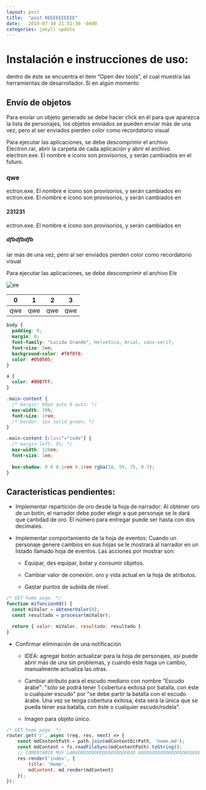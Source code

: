 ```yaml
---
layout: post
title:  "post REEEEEEEEEE"
date:   2019-07-30 21:51:30 -0400
categories: jekyll update
---
```

# Instalación e instrucciones de uso:

dentro de éste se encuentra el ítem “Open dev tools”, el cual muestra las herramientas de desarrollador. Si en algún momento

## Envío de objetos

Para enviar un objeto generado se debe hacer click en él para que aparezca la lista de personajes, los objetos enviados se pueden enviar más de una vez, pero al ser enviados pierden color como recordatorio visual

Para ejecutar las aplicaciones, se debe descomprimir el archivo Electron.rar, abrir la carpeta de cada aplicación y abrir el archivo electron.exe. El nombre e ícono son provisorios, y serán cambiados en el futuro.

### qwe

ectron.exe. El nombre e ícono son provisorios, y serán cambiados en ectron.exe. El nombre e ícono son provisorios, y serán cambiados en 

#### 231231

ectron.exe. El nombre e ícono son provisorios, y serán cambiados en 

##### dfbdfbdfb

iar más de una vez, pero al ser enviados pierden color como recordatorio visual

Para ejecutar las aplicaciones, se debe descomprimir el archivo Ele

![ee](images/opm2.PNG)
  
0|1|2|3
--|--|--|--
qwe|qwe|qwe|qwe

```css
body {
  padding: 0;
  margin: 0;
  font-family: "Lucida Grande", Helvetica, Arial, sans-serif;
  font-size: 5em;
  background-color: #f0f0f0;
  color: #050505;
}

a {
  color: #00B7FF;
}

.main-content {
  /* margin: 60px auto 0 auto; */
  max-width: 70%;
  font-size: 1rem;
  /* border: 1px solid green; */
}

.main-content [class^="code"] {
  /* margin-left: 5%; */
  max-width: 120em;
  font-size: 1em;
  
  box-shadow: 0 0 0.1rem 0.1rem rgba(58, 59, 75, 0.7);
}
```

## Características pendientes:
* Implementar repartición de oro desde la hoja de narrador: Al obtener oro de un botín, el narrador debe poder elegir a que personaje se le dará que cantidad de oro. El número para entregar puede ser hasta con dos decimales.

* Implementar comportamiento de la hoja de eventos: Cuando un personaje genere cambios en sus hojas se le mostrará al narrador en un listado llamado hoja de eventos. Las acciones por mostrar son:

    * Equipar, des equipar, botar y consumir objetos.

    * Cambiar valor de conexión. oro y vida actual en la hoja de atributos.

    * Gastar puntos de subida de nivel.

```javascript
/* GET home page. */
function mifuncionXd() {
  const miValor = obtenerValor(8);
  const resultado = procesar(miValor);

  return { valor: miValor, resultado: resultado }
}
```

* Confirmar eliminación de una notificación

    * IDEA: agregar botón actualizar para la hoja de personajes, así puede abrir más de una sin problemas, y cuando éste haga un cambio, manualmente actualiza las otras.

    * Cambiar atributo para el escudo mediano con nombre "Escudo árabe": "sólo se podrá tener 1 cobertura exitosa por batalla, con éste o cualquier escudo" por "se debe partir la batalla con el escudo árabe. Una vez se tenga cobertura exitosa, ésta será la única que se pueda tener esa batalla, con éste o cualquier escudo/rodela".

    * Imagen para objeto único.


```javascript
/* GET home page. */
router.get('/', async (req, res, next) => {
    const mdContentPath = path.join(mdContentDirPath, 'home.md');
    const mdContent = fs.readFileSync(mdContentPath).toString();
    // COMENTARIO MUY LARGOOOOOOOOOOOOOOOOOOOOO OOOOOOOOOOOOOOOOOOOOOOOOOOOOOOOOOO OOOOOOOOOOOOOOOOOOOOOOOOOOOOOOOOOOOOO
    res.render('index', { 
        title: 'Home',
        mdContent: md.render(mdContent)
    });
});
```
